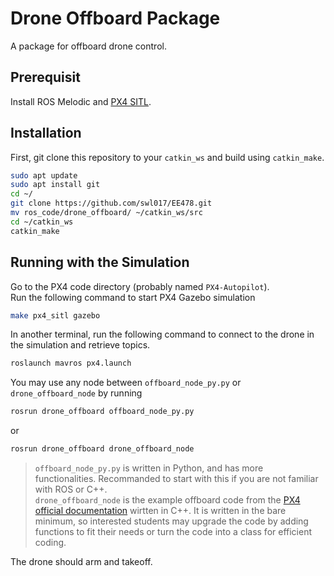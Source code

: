 # Drone Offboard Package

A package for offboard drone control.

## Prerequisit
Install ROS Melodic and [PX4 SITL](https://docs.px4.io/master/en/simulation/gazebo.html).

## Installation
First, git clone this repository to your `catkin_ws` and build using `catkin_make`.
```bash
sudo apt update
sudo apt install git
cd ~/
git clone https://github.com/swl017/EE478.git
mv ros_code/drone_offboard/ ~/catkin_ws/src
cd ~/catkin_ws
catkin_make
```

## Running with the Simulation
Go to the PX4 code directory (probably named `PX4-Autopilot`).\
Run the following command to start PX4 Gazebo simulation
```bash
make px4_sitl gazebo
```
In another terminal, run the following command to connect to the drone in the simulation and retrieve topics.
```bash
roslaunch mavros px4.launch
```

You may use any node between `offboard_node_py.py` or `drone_offboard_node` by running
```bash
rosrun drone_offboard offboard_node_py.py
```
or
```bash
rosrun drone_offboard drone_offboard_node
```

> `offboard_node_py.py` is written in Python, and has more functionalities. Recommanded to start with this if you are not familiar with ROS or C++. \
`drone_offboard_node` is the example offboard code from the [PX4 official documentation](https://docs.px4.io/master/en/ros/mavros_offboard.html) wirtten in C++. It is written in the bare minimum, so interested students may upgrade the code by adding functions to fit their needs or turn the code into a class for efficient coding.

The drone should arm and takeoff.